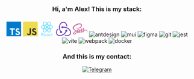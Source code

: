 
<h3 align="center"> Hi, a'm Alex! This is my stack:</h3>
<h3 align="center"></h3>
<p align="center">
    <img src="https://raw.githubusercontent.com/devicons/devicon/master/icons/typescript/typescript-original.svg"
        alt="typescript" width="40" height="40" />
    <img src="https://raw.githubusercontent.com/devicons/devicon/master/icons/javascript/javascript-original.svg"
        alt="javascript" width="40" height="40" />
    <img src="https://raw.githubusercontent.com/devicons/devicon/master/icons/react/react-original-wordmark.svg"
        alt="react" width="40" height="40" />
    <img src="https://raw.githubusercontent.com/devicons/devicon/master/icons/redux/redux-original.svg" alt="redux"
        width="40" height="40" />
    <img src="https://raw.githubusercontent.com/devicons/devicon/master/icons/sass/sass-original.svg" alt="sass"
        width="40" height="40" />
    <img src="https://gw.alipayobjects.com/zos/rmsportal/KDpgvguMpGfqaHPjicRK.svg" alt="antdesign" width="40"
        height="40" />
    <img src="https://camo.githubusercontent.com/2d207b0294721c57203fb9451bd14ef5ec0cf391790e4a2499cac1e7ed3bb9c9/68747470733a2f2f6d75692e636f6d2f7374617469632f6c6f676f2e737667" alt="mui" width="40"
        height="40" />
      <img src="https://upload.wikimedia.org/wikipedia/commons/thumb/3/33/Figma-logo.svg/800px-Figma-logo.svg.png" alt="figma" width="38" height="38" />
    <img src="https://www.vectorlogo.zone/logos/git-scm/git-scm-icon.svg" alt="git" width="40" height="40" />
    <img src="https://www.svgrepo.com/show/353930/jest.svg" alt="jest" width="38" height="38" />
    <img src="https://vitejs.dev/logo.svg" 
      alt="vite" width="40" height="40" />
    <img src="https://www.vectorlogo.zone/logos/js_webpack/js_webpack-icon.svg" 
      alt="webpack" width="40" height="40" />
    <img src="https://www.jetbrains.com/guide/assets/thumbnail-512543b5.png" 
      alt="docker" width="40" height="40" />
</p>

<h3 align="center">And this is my contact:</h3>

<p align="center">
    <a href="https://t.me/alexander_karimov">
        <img src="https://img.shields.io/badge/Telegram-0077B5?style=for-the-badge&logoColor=white" alt="Telegram" />
    </a>
